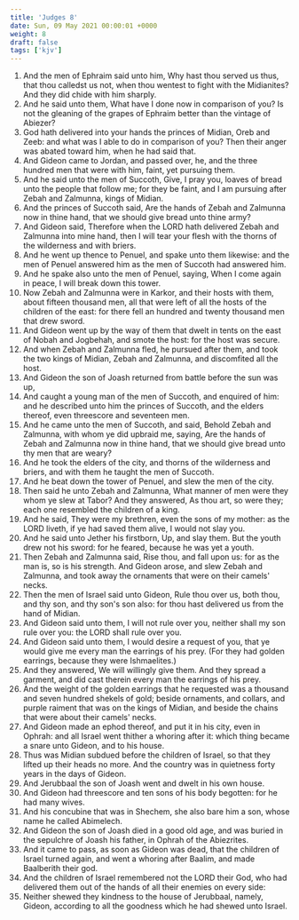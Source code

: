 ```yaml
---
title: 'Judges 8'
date: Sun, 09 May 2021 00:00:01 +0000
weight: 8
draft: false
tags: ['kjv'] 
---
```


1. And the men of Ephraim said unto him, Why hast thou served us thus, that thou calledst us not, when thou wentest to fight with the Midianites? And they did chide with him sharply.
2. And he said unto them, What have I done now in comparison of you? Is not the gleaning of the grapes of Ephraim better than the vintage of Abiezer?
3. God hath delivered into your hands the princes of Midian, Oreb and Zeeb: and what was I able to do in comparison of you? Then their anger was abated toward him, when he had said that.
4. And Gideon came to Jordan, and passed over, he, and the three hundred men that were with him, faint, yet pursuing them.
5. And he said unto the men of Succoth, Give, I pray you, loaves of bread unto the people that follow me; for they be faint, and I am pursuing after Zebah and Zalmunna, kings of Midian.
6. And the princes of Succoth said, Are the hands of Zebah and Zalmunna now in thine hand, that we should give bread unto thine army?
7. And Gideon said, Therefore when the LORD hath delivered Zebah and Zalmunna into mine hand, then I will tear your flesh with the thorns of the wilderness and with briers.
8. And he went up thence to Penuel, and spake unto them likewise: and the men of Penuel answered him as the men of Succoth had answered him.
9. And he spake also unto the men of Penuel, saying, When I come again in peace, I will break down this tower.
10. Now Zebah and Zalmunna were in Karkor, and their hosts with them, about fifteen thousand men, all that were left of all the hosts of the children of the east: for there fell an hundred and twenty thousand men that drew sword.
11. And Gideon went up by the way of them that dwelt in tents on the east of Nobah and Jogbehah, and smote the host: for the host was secure.
12. And when Zebah and Zalmunna fled, he pursued after them, and took the two kings of Midian, Zebah and Zalmunna, and discomfited all the host.
13. And Gideon the son of Joash returned from battle before the sun was up,
14. And caught a young man of the men of Succoth, and enquired of him: and he described unto him the princes of Succoth, and the elders thereof, even threescore and seventeen men.
15. And he came unto the men of Succoth, and said, Behold Zebah and Zalmunna, with whom ye did upbraid me, saying, Are the hands of Zebah and Zalmunna now in thine hand, that we should give bread unto thy men that are weary?
16. And he took the elders of the city, and thorns of the wilderness and briers, and with them he taught the men of Succoth.
17. And he beat down the tower of Penuel, and slew the men of the city.
18. Then said he unto Zebah and Zalmunna, What manner of men were they whom ye slew at Tabor? And they answered, As thou art, so were they; each one resembled the children of a king.
19. And he said, They were my brethren, even the sons of my mother: as the LORD liveth, if ye had saved them alive, I would not slay you.
20. And he said unto Jether his firstborn, Up, and slay them. But the youth drew not his sword: for he feared, because he was yet a youth.
21. Then Zebah and Zalmunna said, Rise thou, and fall upon us: for as the man is, so is his strength. And Gideon arose, and slew Zebah and Zalmunna, and took away the ornaments that were on their camels' necks.
22. Then the men of Israel said unto Gideon, Rule thou over us, both thou, and thy son, and thy son's son also: for thou hast delivered us from the hand of Midian.
23. And Gideon said unto them, I will not rule over you, neither shall my son rule over you: the LORD shall rule over you.
24. And Gideon said unto them, I would desire a request of you, that ye would give me every man the earrings of his prey. (For they had golden earrings, because they were Ishmaelites.)
25. And they answered, We will willingly give them. And they spread a garment, and did cast therein every man the earrings of his prey.
26. And the weight of the golden earrings that he requested was a thousand and seven hundred shekels of gold; beside ornaments, and collars, and purple raiment that was on the kings of Midian, and beside the chains that were about their camels' necks.
27. And Gideon made an ephod thereof, and put it in his city, even in Ophrah: and all Israel went thither a whoring after it: which thing became a snare unto Gideon, and to his house.
28. Thus was Midian subdued before the children of Israel, so that they lifted up their heads no more. And the country was in quietness forty years in the days of Gideon.
29. And Jerubbaal the son of Joash went and dwelt in his own house.
30. And Gideon had threescore and ten sons of his body begotten: for he had many wives.
31. And his concubine that was in Shechem, she also bare him a son, whose name he called Abimelech.
32. And Gideon the son of Joash died in a good old age, and was buried in the sepulchre of Joash his father, in Ophrah of the Abiezrites.
33. And it came to pass, as soon as Gideon was dead, that the children of Israel turned again, and went a whoring after Baalim, and made Baalberith their god.
34. And the children of Israel remembered not the LORD their God, who had delivered them out of the hands of all their enemies on every side:
35. Neither shewed they kindness to the house of Jerubbaal, namely, Gideon, according to all the goodness which he had shewed unto Israel.
